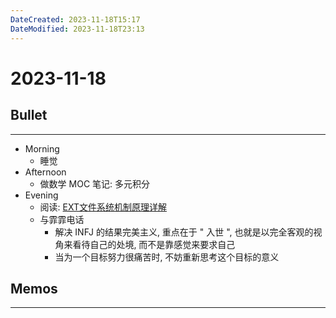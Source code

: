 ```yaml
---
DateCreated: 2023-11-18T15:17
DateModified: 2023-11-18T23:13
---
```

# 2023-11-18

## Bullet
---
- Morning
	- 睡觉
- Afternoon
	- 做数学 MOC 笔记: 多元积分
- Evening
	- 阅读: [EXT文件系统机制原理详解](https://www.51cto.com/article/603104.h)
	- 与霏霏电话
		- 解决 INFJ 的结果完美主义, 重点在于 " 入世 ", 也就是以完全客观的视角来看待自己的处境, 而不是靠感觉来要求自己
		- 当为一个目标努力很痛苦时, 不妨重新思考这个目标的意义
## Memos
---
